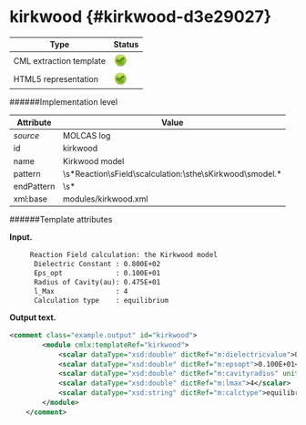 # kirkwood {#kirkwood-d3e29027}


| Type                                                                                                                                                                                                  | Status                                                                                                                                                                                                |
|----|----|
| CML extraction template                                                                                                                                                                               | ![](/imgs/Total.png)                                                                                                                                                                                  |
| HTML5 representation                                                                                                                                                                                  | ![](/imgs/Total.png)                                                                                                                                                                                  |

######Implementation level

| Attribute                                                                                                                                                                                             | Value                                                                                                                                                                                                 |
|----|----|
| *source*                                                                                                                                                                                              | MOLCAS log                                                                                                                                                                                            |
| id                                                                                                                                                                                                    | kirkwood                                                                                                                                                                                              |
| name                                                                                                                                                                                                  | Kirkwood model                                                                                                                                                                                        |
| pattern                                                                                                                                                                                               | \\s\*Reaction\\sField\\scalculation:\\sthe\\sKirkwood\\smodel.\*                                                                                                                                      |
| endPattern                                                                                                                                                                                            | \\s\*                                                                                                                                                                                                 |
| xml:base                                                                                                                                                                                              | modules/kirkwood.xml                                                                                                                                                                                  |

######Template attributes

**Input.**

         Reaction Field calculation: the Kirkwood model
          Dielectric Constant : 0.800E+02
          Eps_opt             : 0.100E+01
          Radius of Cavity(au): 0.475E+01
          l_Max               : 4
          Calculation type    : equilibrium 
     
        

**Output text.**

```xml
<comment class="example.output" id="kirkwood">
        <module cmlx:templateRef="kirkwood">
            <scalar dataType="xsd:double" dictRef="m:dielectricvalue">0.800E+02</scalar>
            <scalar dataType="xsd:double" dictRef="m:epsopt">0.100E+01</scalar>
            <scalar dataType="xsd:double" dictRef="m:cavityradius" units="nonsi:angstrom">0.475E+01</scalar>
            <scalar dataType="xsd:double" dictRef="m:lmax">4</scalar>
            <scalar dataType="xsd:string" dictRef="m:calctype">equilibrium</scalar>
        </module> 
    </comment>
```

